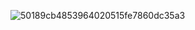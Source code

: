 ![50189cb4853964020515fe7860dc35a3](https://github.com/user-attachments/assets/08697a0c-38b3-4f25-b0d0-cda00964878f)
